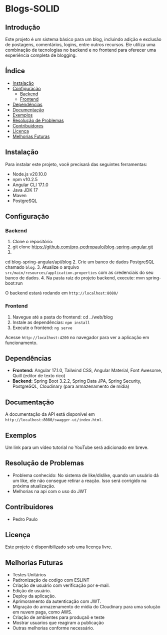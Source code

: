# Blogs-SOLID

## Introdução
Este projeto é um sistema básico para um blog, incluindo adição e exclusão de postagens, comentários, logins, entre outros recursos. Ele utiliza uma combinação de tecnologias no backend e no frontend para oferecer uma experiência completa de blogging.

## Índice
- [Instalação](#instalação)
- [Configuração](#configuração)
  - [Backend](#backend)
  - [Frontend](#frontend)
- [Dependências](#dependências)
- [Documentação](#documentação)
- [Exemplos](#exemplos)
- [Resolução de Problemas](#resolução-de-problemas)
- [Contribuidores](#contribuidores)
- [Licença](#licença)
- [Melhorias Futuras](#melhorias-futuras)

## Instalação
Para instalar este projeto, você precisará das seguintes ferramentas:
- Node.js v20.10.0
- npm v10.2.5
- Angular CLI 17.1.0
- Java JDK 17
- Maven
- PostgreSQL

## Configuração

### Backend
1. Clone o repositório:
2. git clone https://github.com/pro-pedropaulo/blog-spring-angular.git
3.
cd blog-spring-angular/api/blog
2. Crie um banco de dados PostgreSQL chamado `blog`.
3. Atualize o arquivo `src/main/resources/application.properties` com as credenciais do seu banco de dados.
4. Na pasta raiz do projeto backend, execute:
mvn spring-boot:run


O backend estará rodando em `http://localhost:8080/`

### Frontend
1. Navegue até a pasta do frontend:
cd ../web/blog
2. Instale as dependências:
``npm install
``
3. Execute o frontend:
``ng serve
``

Acesse `http://localhost:4200` no navegador para ver a aplicação em funcionamento.

## Dependências
- **Frontend:** Angular 17.1.0, Tailwind CSS, Angular Material, Font Awesome, Quill (editor de texto rico)
- **Backend:** Spring Boot 3.2.2, Spring Data JPA, Spring Security, PostgreSQL, Cloudinary (para armazenamento de mídia)

## Documentação
A documentação da API está disponível em `http://localhost:8080/swagger-ui/index.html`.

## Exemplos
Um link para um vídeo tutorial no YouTube será adicionado em breve.

## Resolução de Problemas
- Problema conhecido: No sistema de like/dislike, quando um usuário dá um like, ele não consegue retirar a reação. Isso será corrigido na próxima atualização.
- Melhorias na api com o uso do JWT

## Contribuidores
- Pedro Paulo

## Licença
Este projeto é disponibilizado sob uma licença livre.

## Melhorias Futuras
- Testes Unitários
- Padronização de codigo com ESLINT
- Criação de usuário com verificação por e-mail.
- Edição de usuário.
- Deploy da aplicação.
- Aprimoramento da autenticação com JWT.
- Migração do armazenamento de mídia do Cloudinary para uma solução em nuvem paga, como AWS.
- Criação de ambientes para produçaõ e teste
- Mostrar usuarios que reagiram a publicação
- Outras melhorias conforme necessário.

